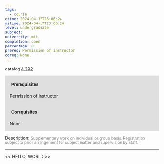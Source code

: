 ```yaml
---
tags:
  - course
ctime: 2024-04-17T23:06:24
mstime: 2024-04-17T23:06:24
level: undergraduate
subject: 
university: mit
completion: open
percentage: 0
prereq: Permission of instructor
coreq: None.
---
```


catalog [4.392](http://student.mit.edu/catalog/m4c.html#4.392)

<span style="display: block; padding: 15px; background-color: rgb(100, 100, 100, 0.2);"><font id="m_prereq3109_0" style="display: block; font-family: Arial, sans-serif; font-weight: bold; padding: 5px">Prerequisites</font><br><span id="prereq3109_0">Permission of instructor</span></span>
<span style="display: block; padding: 15px; background-color: rgb(100, 100, 100, 0.2);"><font id="m_coreq3109_0" style="display: block; font-family: Arial, sans-serif; font-weight: bold; padding: 5px">Corequisites</font><br><span id="coreq3109_0">None.</span></span>

<font style="">Description:</font>
<font style="color: grey; font-size: 0.8rem;">Supplementary work on individual or group basis. Registration subject to prior arrangement for subject matter and supervision by staff.</font>



---

<< HELLO, WORLD >>
